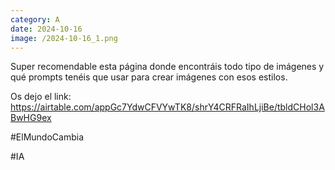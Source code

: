 ```yaml
--- 
category: A 
date: 2024-10-16 
image: /2024-10-16_1.png 
--- 
```


Super recomendable esta página donde encontráis todo tipo de imágenes y qué prompts tenéis que usar para crear imágenes con esos estilos. 

Os dejo el link: https://airtable.com/appGc7YdwCFVYwTK8/shrY4CRFRaIhLjiBe/tbldCHol3ABwHG9ex

#ElMundoCambia

#IA